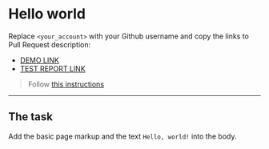 # Hello world
Replace `<your_account>` with your Github username and copy the links to Pull Request description:
- [DEMO LINK](https://SaperZP.github.io/layout_hello-world/)
- [TEST REPORT LINK](https://SaperZP.github.io/layout_hello-world/report/html_report/)

> Follow [this instructions](https://SaperZP.github.io/layout_task-guideline/#how-to-solve-the-layout-tasks-on-github)
___

## The task
Add the basic page markup and the text `Hello, world!` into the body.
